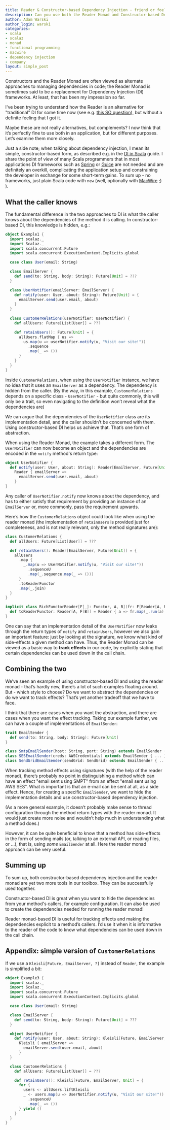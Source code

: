 ```yaml
---
title: Reader & Constructor-based Dependency Injection - friend or foe?
description: Can you use both the Reader Monad and Constructor-based Dependency Injection, or do you have to choose only one?
author: Adam Warski
author_login: warski
categories:
- scala
- scalaz
- monad
- functional programming
- macwire
- dependency injection
- company
layout: simple_post
---
```


Constructors and the Reader Monad are often viewed as alternate approaches to managing dependencies in code; the Reader Monad is sometimes said to be a replacement for Dependency Injection (DI) frameworks. At least, that has been my impression so far. 

I've been trying to understand how the Reader is an alternative for "traditional" DI for some time now (see e.g. [this SO question](http://stackoverflow.com/questions/29174500/reader-monad-for-dependency-injection-multiple-dependencies-nested-calls)), but without a definite feeling that I got it. 

Maybe these are not really alternatives, but complements? I now think that it’s perfectly fine to use both in an application, but for different purposes. Let’s examine them more closely.

Just a side note; when talking about dependency injection, I mean its simple, constructor-based form, as described e.g. in the [DI in Scala](http://di-in-scala.github.io) guide. I share the point of view of many Scala programmers that in most applications DI frameworks such as [Spring](https://spring.io) or [Guice](https://github.com/google/guice) are not needed and are definitely an overkill, complicating the application setup and constraining the developer in exchange for some short-term gains. To sum up - no frameworks, just plain Scala code with `new` (well, optionally with [MacWire](https://github.com/adamw/macwire) ;) ).

## What the caller knows

The fundamental difference in the two approaches to DI is what the caller knows about the dependencies of the method it is calling. In constructor-based DI, this knowledge is hidden, e.g.:

````scala
object Example1 {
  import scalaz._
  import Scalaz._
  import scala.concurrent.Future
  import scala.concurrent.ExecutionContext.Implicits.global

  case class User(email: String)

  class EmailServer {
    def send(to: String, body: String): Future[Unit] = ???
  }

  class UserNotifier(emailServer: EmailServer) {
    def notify(user: User, about: String): Future[Unit] = {
      emailServer.send(user.email, about)
    }
  }
  
  class CustomerRelations(userNotifier: UserNotifier) {
    def allUsers: Future[List[User]] = ???

    def retainUsers(): Future[Unit] = {
      allUsers.flatMap { us =>
        us.map(u => userNotifier.notify(u, "Visit our site!"))
          .sequence
          .map(_ => ())
      }
    }
  }
}
````

Inside `CustomerRelations`, when using the `UserNotifier` instance, we have no idea that it uses an `EmailServer` as a dependency. The dependency is hidden from the caller. (By the way, in this example, `CustomerRelations` depends on a specific class - `UserNotifier` - but quite commonly, this will only be a trait, so even navigating to the definition won’t reveal what the dependencies are)

We can argue that the dependencies of the `UserNotifier` class are its implementation detail, and the caller shouldn’t be concerned with them. Using constructor-based DI helps us achieve that. That’s one form of abstraction.

When using the Reader Monad, the example takes a different form. The `UserNotifier` can now become an object and the dependencies are encoded in the `notify` method's return type:

````scala
object UserNotifier {
  def notify(user: User, about: String): Reader[EmailServer, Future[Unit]] = 
    Reader { emailServer =>
      emailServer.send(user.email, about)
    }
}
````

Any caller of `UserNotifier.notify` now knows about the dependency, and has to either satisfy that requirement by providing an instance of an `EmailServer` or, more commonly, pass the requirement upwards.

Here’s how the `CustomerRelations` object could look like when using the reader monad (the implementation of `retainUsers` is provided just for completeness, and is not really relevant, only the method signatures are):

````scala
class CustomerRelations {
  def allUsers: Future[List[User]] = ???

  def retainUsers(): Reader[EmailServer, Future[Unit]] = {
    allUsers
      .map {
        _.map(u => UserNotifier.notify(u, "Visit our site!"))
          .sequenceU
          .map(_.sequence.map(_ => ()))
      }
      .toReaderFunctor
      .map(_.join)
  }
}

implicit class RichFunctorReader[F[_]: Functor, A, B](fr: F[Reader[A, B]]) {
  def toReaderFunctor: Reader[A, F[B]] = Reader { a => fr.map(_.run(a)) }
}
````

One can say that an implementation detail of the `UserNotifier` now leaks through the return types of `notify` and `retainUsers`, however we also gain an important feature: just by looking at the signature, we know what kind of side-effects a given method can have. Thus, the Reader Monad can be viewed as a basic way to **track effects** in our code, by explicitly stating that certain dependencies can be used down in the call chain.

## Combining the two

We’ve seen an example of using constructor-based DI and using the reader monad - that’s hardly new, there’s a lot of such examples floating around. But - which style to choose? Do we want to abstract the dependencies or do we want to track effects? That’s yet another tradeoff that we have to face.

I think that there are cases when you want the abstraction, and there are cases when you want the effect tracking. Taking our example further, we can have a couple of implementations of `EmailSender`:

````scala
trait EmailSender {
  def send(to: String, body: String): Future[Unit]
}

class SmtpEmailSender(host: String, port: String) extends EmailSender { ... }
class SESEmailSender(creds: AWSCredentials) extends EmailSender { ... }
class SendGridEmailSender(sendGrid: SendGrid) extends EmailSender { ... }
````

When tracking method effects using signatures (with the help of the reader monad), there’s probably no point in distinguishing a method which can have an effect "email sent using SMPT" from an effect "email sent using AWS SES". What *is* important is that an e-mail can be sent at all, as a side effect. Hence, for creating a specific `EmailSender`, we want to hide the implementation details and use constructor-based dependency injection.

(As a more general example, it doesn’t probably make sense to thread configuration through the method return types with the reader monad. It would just create more noise and wouldn’t help much in understanding what a method does.)

However, it can be quite beneficial to know that a method has side-effects in the form of sending mails (or, talking to an external API, or reading files, or ...), that is, using *some* `EmailSender` at all. Here the reader monad approach can be very useful.

## Summing up

To sum up, both constructor-based dependency injection and the reader monad are yet two more tools in our toolbox. They can be successfully used together.

Constructor-based DI is great when you want to hide the dependencies from your method's callers, for example configuration. It can also be used to create the dependencies needed for running the reader monad!

Reader monad-based DI is useful for tracking effects and making the dependencies explicit to a method’s callers. I’d use it when it is informative to the reader of the code to know what dependencies can be used down in the call chain.

## Appendix: simple version of `CustomerRelations`

If we use a `Kleisli[Future, EmailServer, ?]` instead of `Reader`, the example is simplified a bit:

````scala 
object Example3 {
  import scalaz._
  import Scalaz._
  import scala.concurrent.Future
  import scala.concurrent.ExecutionContext.Implicits.global

  case class User(email: String)

  class EmailServer {
    def send(to: String, body: String): Future[Unit] = ???
  }

  object UserNotifier {
    def notify(user: User, about: String): Kleisli[Future, EmailServer, Unit] = 
      Kleisli { emailServer =>
        emailServer.send(user.email, about)
      }
  }

  class CustomerRelations {
    def allUsers: Future[List[User]] = ???

    def retainUsers(): Kleisli[Future, EmailServer, Unit] = {
      for {
        users <- allUsers.liftKleisli
        _ <- users.map(u => UserNotifier.notify(u, "Visit our site!"))
          .sequenceU
          .map(_ => ())
      } yield ()
    }
  }
}
````
